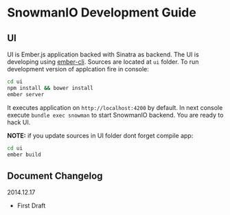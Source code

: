 # SnowmanIO Development Guide

## UI

UI is Ember.js application backed with Sinatra as backend. The UI is developing using
[ember-cli](http://www.ember-cli.com/). Sources are located at `ui` folder. To run
development version of applcation fire in console:

``` bash
cd ui
npm install && bower install
ember server
```

It executes application on `http://localhost:4200` by default. In next console execute
`bundle exec snowman` to start SnowmanIO backend. You are ready to hack UI.

__NOTE:__ if you update sources in UI folder dont forget compile app:

``` bash
cd ui
ember build
```

## Document Changelog

2014.12.17
- First Draft
